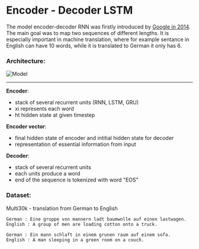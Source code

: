 # Encoder - Decoder LSTM

The model encoder-decoder RNN was firstly introduced by [Google in 2014](https://arxiv.org/pdf/1409.3215.pdf). The main goal was to map two sequences of different lengths. It is especially important in machine translation, where for example sentance in English can have 10 words, while it is translated to German it only has 6.
### Architecture:

![Model](https://github.com/maciejbalawejder/DeepLearning-collection/blob/main/NLP/Encoder-Decoder%20LSTM/imgs/model.jpeg)

-----

__Encoder__:
- stack of several recurrent units (RNN, LSTM, GRU)
- xi represents each word
- ht hidden state at given timestep

__Encoder vector__:
- final hidden state of encoder and intitial hidden state for decoder
- representation of essential information from input

__Decoder__: 
- stack of several recurrent units 
- each units produce a word
- end of the sequence is tokenized with word "EOS"

### Dataset:
Multi30k - translation from German to English

```
German : Eine gruppe von mannern ladt baumwolle auf einen lastwagen.
English : A group of men are loading cotton onto a truck.
```

```
German : Ein mann schlaft in einem grunen raum auf einem sofa. 
English : A man sleeping in a green room on a couch.
```
